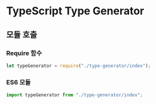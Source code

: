 # TypeScript Type Generator

## 모듈 호출

### Require 함수

```javascript
let typeGenerator = require("./type-generator/index");
```

### ES6 모듈

```javascript
import typeGenerator from "./type-generator/index";
```
